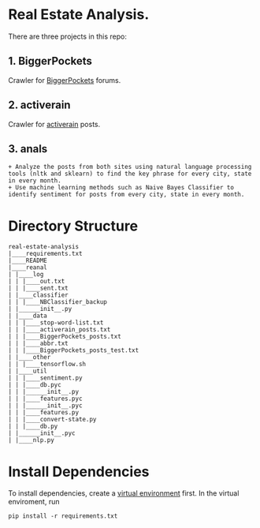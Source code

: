 # Real Estate Analysis.
There are three projects in this repo:
## 1. BiggerPockets
Crawler for [BiggerPockets](https://www.biggerpockets.com/forums) forums.
## 2. activerain
Crawler for [activerain](http://activerain.com/bloghome) posts.
## 3. anals
    + Analyze the posts from both sites using natural language processing tools (nltk and sklearn) to find the key phrase for every city, state in every month.
    + Use machine learning methods such as Naive Bayes Classifier to identify sentiment for posts from every city, state in every month.

# Directory Structure
```
real-estate-analysis
|____requirements.txt
|____README
|____reanal
| |____log
| | |____out.txt
| | |____sent.txt
| |____classifier
| | |____NBClassifier_backup
| |______init__.py
| |____data
| | |____stop-word-list.txt
| | |____activerain_posts.txt
| | |____BiggerPockets_posts.txt
| | |____abbr.txt
| | |____BiggerPockets_posts_test.txt
| |____other
| | |____tensorflow.sh
| |____util
| | |____sentiment.py
| | |____db.pyc
| | |______init__.py
| | |____features.pyc
| | |______init__.pyc
| | |____features.py
| | |____convert-state.py
| | |____db.py
| |______init__.pyc
| |____nlp.py
```

# Install Dependencies
To install dependencies, create a [virtual environment](https://virtualenv.pypa.io/en/stable/userguide/) first. In the virtual enviroment, run
```
pip install -r requirements.txt
```

